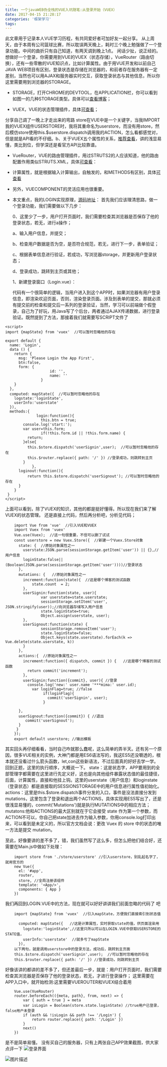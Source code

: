 ```yaml
---
title: 一个javaWEB伪全栈的VUE入坑随笔:从登录开始（VUEX）
date: 2017-04-15 21:28:17
categories: '框架学习'
tags:
---
```

此文章用于记录本人VUE学习历程，有共同爱好者可加好友一起分享。
从上周天，由于本周有公司篮球比赛，所以耽误两天晚上，耗时三个晚上勉强做了一个登录功能。中间的曲折只有自己知道，有两天调到晚上1点。
闲话少扯，说正经的。想做好一个登录，你需要用到VUE的VUEX（状态存储），VueRouter（路由切换），还有一些零散的VUE知识点，比如计算属性。由于用VUE开发和以前自己JAVA WEB项目有区别，登录状态是存储在浏览器的，和前者存在服务器有一定差别，当然也可以用AJAX和服务器实时交互，获取登录状态与其他信息，所以你这里需要用到浏览器的STORAGE。

- STORAGE，打开CHROME的DEVTOOL，在APPLICATION栏，你可以看到如图一的几种STORAGE类型。具体可以[查看博客][1]；

- VUEX，VUE的状态管理插件，具体[可查看][2]；

分享自己调了一晚上才走出来的弯路
store在VUE中是一个关键字，当我IMPORT我的VUEX组件USERSTORE时，我将其重命名为userstore，而没有用store，然后模仿store使用this.$userstore.dispatch调用我的ACTION，怎么看都感觉对，但是就是API看的不仔细。b、关于VUEX五个属性的关系，[推荐查看][8]，讲的浅显易懂，类比到位，但学深还是看官方API比较靠谱。

- VueRouter，VUE的路由管理插件，用过STRUTS2的人应该知道，他的路由配置作用类似STRUTS.XML，具体[可查看][3]：

- 计算属性，就是根据输入计算输出，自触发的，和METHODS有区别，具体[可查看][4]
- 另外，VUECOMPONENT的灵活应用也很重要。
- 本文重点，我的LOGIN实现原理，[源码地址][5]：
首先我们应该理清思路，做一个登录功能，我们需要做以下几步：

   0、这里少了一步，用户打开页面时，我们需要检查其浏览器是否保存了他的登录状态，若无，进行a操作；

   a、输入用户信息，并提交；

   b、检查用户数据是否为空，是否符合规范，若无，进行下一步，表单验证；

   c、根据表单信息进行验证，若成功，写浏览器storage，并更新用户登录状态；

   d、登录成功，跳转到主页或其他；

   1、新建登录窗口（Login.vue）：


    <template>
    <div>
     <v-header title='Login'>
      </v-header>
      <div class='hello'>
        <h1 v-if='!logstate'>{{ msg }}</h1>
        <section v-if='!logstate'>
          <form class='loginForm' @submit.prevent='login()'>
    			<div class='line'>
    				<input type='text' placeholder='输入你的用户名' v-               model='form.name'>
            <div v-show='btn && !form.name'>用户名不能为空</div>
    			</div>
    			<div class='line'>
    				<input type='text' placeholder='输入你的密码' v-model='form.id'>
            <div v-show='btn && !form.id'>密码不能为空</div>
    			</div>
    			<button>Login the APP</button>
    		</form>
        </section>
        <section v-if='logstate'>
          <h2>欢迎你：{{userInfo.name}}</h2>
          <p><button @click='loginout'>退出</button></p>
        </section>
      </div>
     </div>
    </template>

   代码有一个很简单的逻辑，当用户进入到这个APP时，如果浏览器有用户登录信息，即渲染欢迎页面，否则，渲染登录页面。涉及到表单的提交，那就必须有提交前的检查和提交后一系列的登录验证，当然，学习可以前端做个假登录，自己为了好玩，用Java写了个后台，两者通过AJAX传递数据，进行登录验证。既然提到了方法，那接着我们就需要写SCRIPT文件了

```
<script>
import {mapState} from 'vuex'  //可以暂时忽略他的存在

export default {
  name: 'Login',
  data () {
    return {
      msg: 'Please Login the App First',
      btn:false,
      form: {
					id: '',
					name: ''
				}
    }
  },
  computed: mapState({  //可以暂时忽略他的存在
    logstate:'loginState',
    userInfo:'userstate'
  }),
  methods:{
			  login:function(){
				this.btn = true;
        console.log('start:');
        var user=this.form;
				if(!this.form.id || !this.form.name) {
          return;
        }else{
          this.$store.dispatch('userSignin',user);  //可以暂时忽略他的存在
          this.$router.replace({ path: '/' }) //登录成功，则跳转到主页
        }
			},
      loginout:function(){
          return this.$store.dispatch('userSignout'); //可以暂时忽略他的存在
      }
    }
 }
</script>

```

   上面可以看到，除了VUEX的知识，其他的都是挺好懂得。所以现在我们来了解VUEX的状态管理。 还是直接上代码，然后再分析吧，分析见代码；

        import Vue from 'vue'  //引入VUE和VUEX
        import Vuex from 'vuex'
        Vue.use(Vuex);  //这一句很重要，不信可以删了试试
        const userstore = new Vuex.Store({  //新建一个Vuex.Store对象
          state: {  //原始对象属性之一
            userstate:JSON.parse(sessionStorage.getItem('user')) || {},//用户信息
            loginState:false||(Boolean(JSON.parse(sessionStorage.getItem('user'))))//登录状态
          },
          mutations: {   //原始对象属性之一
            increment:function(state){  //这是哪个博客的测试函数
                state.count  = 2;
            },
            userSignin:function(state, user){
                    var userstate=state.userstate;
                    sessionStorage.setItem('user', JSON.stringify(user));//向浏览器存储写入用户信息
                    state.loginState=true;
                    Object.assign(userstate, user);
            },
            userSignout:function(state) {
                    sessionStorage.removeItem('user');
                    state.loginState=false;
                    Object.keys(state.userstate).forEach(k => Vue.delete(state.userstate, k))
            }
          },
          actions:{  //原始对象属性之一
            increment:function({ dispatch, commit }) {   //这是哪个博客的测试函数
              return commit('increment');
            },
            userSignin:function({commit}, user){ //登录
              console.log('new:' user.name '***mima:' user.id);
                var loginFlag=true; //false
                     if(loginFlag){
                       commit('userSignin', user);
                     }

          },
          userSignout:function({commit}) { //退出
             commit('userSignout');
          }
         }
        });
        export default userstore; //输出模板

其实回头再仔细看看，当时自己咋就那么蠢呢，这么简单的弄半天。还有另一个原因，很多VUE相关的实例，大神门都是用ES6语法写的，我这ES5还没嚼透的，根本就还没看过什么箭头函数，let,con这些新语法，不过后面真的好好去学一学。回到正题，这里的执行顺序，大概说一下。
state：这是状态字，APP要用到的全部管理字都需要在这里进行先定义好，这也是向其他组件暴露状态值的最佳捷径，后面，计算属性，直接和他挂上钩。这里的userstate（用户信息）和loginstate（登录状态）都是直接取的SESSIONSTORAGE中的用户信息进行属性值初始化。
actions：这里是this.$store.dispatch事件分发的入口，事件是没法直接分发到mutations，这里包含了登录和退出两个ACTIONS，具体实现用ES5写出了，还是很浅显易懂的，commit('Mutations')就是执行MUTATIONS中的相应方法；
mutatons:他和ACTIONS的最大区别就在于它会接受 state 作为第一个参数，而ACTION不可以，你自己把state加进去作为输入参数，你用console.log打印出来，可以看到是未定义的，所以官方文档会说：更改 Vuex 的 store 中的状态的唯一方法是提交 mutation。

至此，好像要讲的差不多了，错，我们虽然写了这么多，但怎么把他们结合好，还需要在Main.js中做如下处理：

        import store from './store/userstore' //引入userstore，别乱起名字了，就用官方的
        new Vue({
          el: '#app',
          router,
          store, //全局注册该组件
          template: '<App/>',
          components: { App }
        })
我们再回到LOGIN.VUE中的方法，现在就可以好好讲讲我们前面忽略的代码了 吧

        import {mapState} from 'vuex'  //引入mapState，方便我们直接索引到状态值

          computed: mapState({   //这是计算属性，实时获取state的值，供页面渲染用
            logstate:'loginState',//这里只所以可以在LOGIN.VUE中获取USERSTORE的STATE值，
            userInfo:'userstate'  //就多亏了mapState
          }),
        以下两句，就是调用userstore中的登录方法，成功后，跳转到主页面
        this.$store.dispatch('userSignin',user);  //可以暂时忽略他的存在
        this.$router.replace({ path: '/' }) //登录成功，则跳转到主页

好像该讲的都讲的差不多了，但还差最后一步，就是：用户打开页面时，我们需要检查其浏览器是否保存了他的登录状态，若无，才进行登录操作；
这里需要在APP入口中，就开始检测:这里需要VUEROUTER和VUEX结合着用

        Vue.use(VueRouter)
        router.beforeEach(({meta, path}, from, next) => {
            var { auth = true } = meta
            var isLogin = Boolean(store.state.loginState) //true用户已登录， false用户未登录
            if (auth && !isLogin && path !== '/Login') {
                return router.replace({ path: '/Login' })
            }
            next()
        })
是不是简单易懂。
没有买自己的服务器，只有上两张自己APP效果截图，供大家点评一下
![登录界面][6]


![图片描述][7]


  [1]: http://www.cnblogs.com/yuzhongwusan/archive/2011/12/19/2293347.html
  [2]: https://vuex.vuejs.org/zh-cn/
  [3]: https://router.vuejs.org/zh-cn/
  [4]: http://cn.vuejs.org/v2/guide/computed.html
  [5]: https://github.com/closertb/MyLogin
  [7]: https://sfault-image.b0.upaiyun.com/256/388/2563887779-58f10196e692f_articlex
  [6]: https://sfault-image.b0.upaiyun.com/239/247/239247719-58f1016f63bb0_articlex
[8]:：https://zhuanlan.zhihu.com/p/24357762